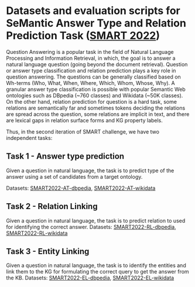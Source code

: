 # Datasets and evaluation scripts for SeMantic Answer Type and Relation Prediction Task ([SMART 2022](https://smart-task.github.io/2022/))

Question Answering is a popular task in the field of Natural Language Processing and Information Retrieval, in which, the goal is to answer a natural language question (going beyond the document retrieval). Question or answer type classification and relation prediction plays a key role in question answering. The questions can be generally classified based on Wh-terms (Who, What, When, Where, Which, Whom, Whose, Why). A granular answer type classification is possible with popular Semantic Web ontologies such as DBpedia (~760 classes) and Wikidata (~50K classes). On the other hand, relation prediction for question is a hard task, some relations are semantically far and sometimes tokens deciding the relations are spread across the question, some relations are implicit in text, and there are lexical gaps in relation surface forms and KG property labels.

Thus, in the second iteration of SMART challenge, we have two independent tasks:

## Task 1 - Answer type prediction
Given a question in natural language, the task is to predict type of the answer using a set of candidates from a target ontology.

Datasets: [SMART2022-AT-dbpedia](https://github.com/smart-task/smart-2022-datasets/tree/main/AT_answer_type_prediction/dbpedia), [SMART2022-AT-wikidata](https://github.com/smart-task/smart-2022-datasets/tree/main/AT_answer_type_prediction/wikidata)



## Task 2 - Relation Linking
Given a question in natural language, the task is to predict relation to used for identifying the correct answer.
Datasets: [SMART2022-RL-dbpedia](https://github.com/smart-task/smart-2022-datasets/tree/main/RL_relation_linking/dbpedia), [SMART2022-RL-wikidata](https://github.com/smart-task/smart-2022-datasets/tree/main/RL_relation_linking/wikidata)

## Task 3 - Entity Linking
Given a question in natural language, the task is to identify the entities and link them to the KG for formulating the correct query to get the answer from the KB.
Datasets: [SMART2022-EL-dbpedia](https://github.com/smart-task/smart-2022-datasets/tree/main/EL_entity_linking/dbpedia), [SMART2022-EL-wikidata](https://github.com/smart-task/smart-2022-datasets/tree/main/EL_entity_linking/wikidata)

